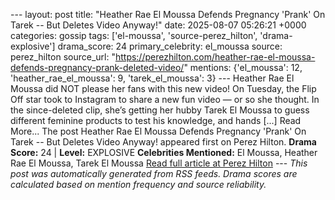 --- layout: post title: "Heather Rae El Moussa Defends Pregnancy 'Prank' On Tarek -- But Deletes Video Anyway!" date: 2025-08-07 05:26:21 +0000 categories: gossip tags: ['el-moussa', 'source-perez_hilton', 'drama-explosive'] drama_score: 24 primary_celebrity: el_moussa source: perez_hilton source_url: "https://perezhilton.com/heather-rae-el-moussa-defends-pregnancy-prank-deleted-video/" mentions: {'el_moussa': 12, 'heather_rae_el_moussa': 9, 'tarek_el_moussa': 3} --- Heather Rae El Moussa did NOT please her fans with this new video! On Tuesday, the Flip Off star took to Instagram to share a new fun video — or so she thought. In the since-deleted clip, she’s getting her hubby Tarek El Moussa to guess different feminine products to test his knowledge, and hands [...] Read More... The post Heather Rae El Moussa Defends Pregnancy 'Prank' On Tarek -- But Deletes Video Anyway! appeared first on Perez Hilton. **Drama Score:** 24 | **Level:** EXPLOSIVE **Celebrities Mentioned:** El Moussa, Heather Rae El Moussa, Tarek El Moussa [Read full article at Perez Hilton](https://perezhilton.com/heather-rae-el-moussa-defends-pregnancy-prank-deleted-video/) --- *This post was automatically generated from RSS feeds. Drama scores are calculated based on mention frequency and source reliability.*